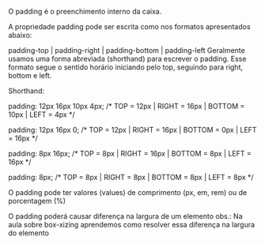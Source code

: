 O padding é o preenchimento interno da caixa.

A propriedade padding pode ser escrita como nos formatos apresentados abaixo:

padding-top | padding-right | padding-bottom | padding-left
Geralmente usamos uma forma abreviada (shorthand) para escrever o padding. Esse formato segue o sentido horário iniciando pelo top, seguindo para right, bottom e left.

Shorthand:

padding: 12px 16px 10px 4px; 
/* TOP = 12px | RIGHT = 16px | BOTTOM = 10px | LEFT = 4px */

padding: 12px 16px 0; 
/* TOP = 12px | RIGHT = 16px | BOTTOM = 0px | LEFT = 16px */

padding: 8px 16px; 
/* TOP = 8px | RIGHT = 16px | BOTTOM = 8px | LEFT = 16px */

padding: 8px; 
/* TOP = 8px | RIGHT = 8px | BOTTOM = 8px | LEFT = 8px */

O padding pode ter valores (values) de comprimento (px, em, rem) ou de porcentagem (%)

O padding poderá causar diferença na largura de um elemento
obs.: Na aula sobre box-xizing aprendemos como resolver essa diferença na largura do elemento